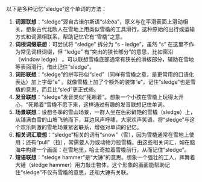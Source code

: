 以下是多种记忆“sledge”这个单词的方法：
1. **词源联想**：“sledge”源自古诺尔斯语“slǣða”，原义与在平滑表面上滑动相关。想象古代北欧人在雪地上用类似雪橇的工具滑行，这种原始的出行或运输方式和词源相联系，帮助记忆它有“雪橇”之意。 
2. **词根词缀联想**：可尝试将 “sledge” 拆分为 “s - ledge”，虽然 “s” 在这里不作为常见词根词缀，但 “ledge” 有“突出的狭长部分”的意思，比如窗沿（window ledge） 。可以联想雪橇底部通常有狭长的滑板部分，辅助在雪地等表面滑行，借此记住“sledge”。
3. **词形联想**：“sledge”的拼写形似“sled”（同样有雪橇之意，是更常用的口语化表达）加上字母“e” 。就像雪橇上加了个额外的装饰“e”，记住“sledge”也是雪橇的意思，而且比“sled”更正式些。
4. **发音联想**：“sledge”发音类似“死赖着”。想象一个小孩在雪橇上玩得太开心，“死赖着”雪橇不愿下来，这样通过有趣的发音联想记住单词。
5. **场景联想**：设想冬季的雪山场景，一群人坐在色彩鲜艳的雪橇（sledge）上，从铺满白雪的山坡飞驰而下，耳边风声呼啸，大家欢声笑语。将“sledge”与这个欢乐刺激的雪地场景紧密联系，增强对单词的记忆。 
6. **相关词汇联想**：“sledge”相关的词有“snow”（雪），因为雪橇通常在雪地上使用；还有“pull”（拉），常需要人力或动物力拉雪橇。由这些相关词汇，如在脑海中构建一个画面：在雪地里，哈士奇拉着雪橇前行，从而记住“sledge”。 
7. **短语联想**：“sledge hammer”是“大锤”的意思。想象一个强壮的工人，挥舞着大锤（sledge hammer）用力敲击物体，这个形象的画面能帮助记住“sledge”不仅有雪橇的意思，还和大锤有关联。 